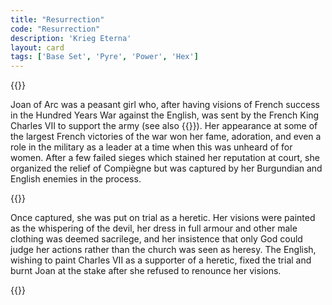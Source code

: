 ```yaml
---
title: "Resurrection"
code: "Resurrection"
description: 'Krieg Eterna'
layout: card
tags: ['Base Set', 'Pyre', 'Power', 'Hex']
---
```

{{<card-detail-page title="Resurrection" artwork="Joan of Arc by John Everett Millais (1865)" >}}
<p>
Joan of Arc was a peasant girl who, after having visions of French success in the Hundred Years War against the English, was sent by the French King Charles VII to support the army (see also {{<cardlink name="Knight" code="knight9">}}). Her appearance at some of the largest French victories of the war won her fame, adoration, and even a role in the military as a leader at a time when this was unheard of for women. After a few failed sieges which stained her reputation at court, she organized the relief of Compiègne but was captured by her Burgundian and English enemies in the process. 
</p>
{{<card-detail-image file="orleans.jpg" caption="Joan of Arc enters Orléans by Jean-Jacques Scherrer (1887)">}}
<p>
Once captured, she was put on trial as a heretic. Her visions were painted as the whispering of the devil, her dress in full armour and other male clothing was deemed sacrilege, and her insistence that only God could judge her actions rather than the church was seen as heresy. The English, wishing to paint Charles VII as a supporter of a heretic, fixed the trial and burnt Joan at the stake after she refused to renounce her visions.
</p>
<p>

</p>
{{</card-detail-page>}}